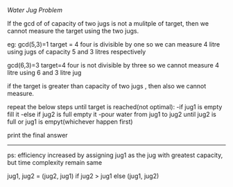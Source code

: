 *Water Jug Problem*




If the gcd of of capacity of two jugs is not a mulitple of target, then we cannot measure the target using 
the two jugs.

eg:
gcd(5,3)=1
target = 4 
four is divisible by one
so we can measure 4 litre using jugs of capacity 5 and 3 litres respectively

gcd(6,3)=3
target=4
four is not divisible by three
so we cannot measure 4 litre using 6 and 3 litre jug


if the target is greater than capacity of two jugs , then also we cannot measure.



repeat the below steps until target is reached(not optimal):
    -if jug1 is empty fill it
    -else if jug2 is full empty it
    -pour water from jug1 to jug2 until jug2 is full or jug1 is empyt(whichever happen first)

print the final answer

------------------------------------------------------------------------------------------------------------
ps: efficiency increased by assigning jug1 as the jug with greatest capacity, but time complexity remain same 

jug1, jug2 = (jug2, jug1) if jug2 > jug1 else (jug1, jug2)
